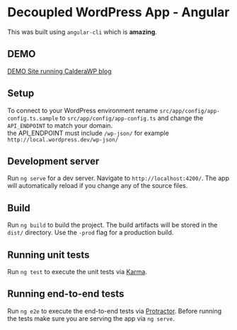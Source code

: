 # Decoupled WordPress App - Angular

This was built using `angular-cli` which is __amazing__.

## DEMO
[DEMO Site running CalderaWP blog](https://caldera-learn.github.io/decoupled-wordpress-angular/)

## Setup
To connect to your WordPress environment rename `src/app/config/app-config.ts.sample` to `src/app/config/app-config.ts` and change the `API_ENDPOINT` to match your domain.  
the API_ENDPOINT must include `/wp-json/` for example `http://local.wordpress.dev/wp-json/`  

## Development server
Run `ng serve` for a dev server. Navigate to `http://localhost:4200/`. The app will automatically reload if you change any of the source files.

## Build

Run `ng build` to build the project. The build artifacts will be stored in the `dist/` directory. Use the `-prod` flag for a production build.

## Running unit tests

Run `ng test` to execute the unit tests via [Karma](https://karma-runner.github.io).

## Running end-to-end tests

Run `ng e2e` to execute the end-to-end tests via [Protractor](http://www.protractortest.org/).
Before running the tests make sure you are serving the app via `ng serve`.
